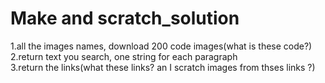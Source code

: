 # Make and scratch_solution
 1.all the images names, download 200 code images(what is these code?)            
 2.return text you search, one string for each paragraph           
 3.return the links(what these links? an I scratch images from thses links ?)
